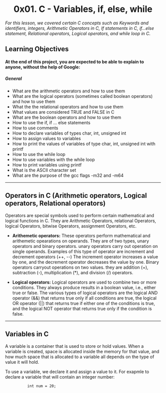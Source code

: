 <h1 align = "center">0x01. C - Variables, if, else, while</h1>

*For this lesson, we covered certain C concepts such as Keywords and identifiers, integers, Arithmetic Operators in C, If statements in C, if…else statement, Relational operators, Logical operators, and while loop in C.*

## Learning Objectives

#### At the end of this project, you are expected to be able to explain to anyone, without the help of Google:

##### General

- What are the arithmetic operators and how to use them
- What are the logical operators (sometimes called boolean operators) and how to use them
- What the the relational operators and how to use them
- What values are considered TRUE and FALSE in C
- What are the boolean operators and how to use them
- How to use the if, if ... else statements
- How to use comments
- How to declare variables of types char, int, unsigned int
- How to assign values to variables
- How to print the values of variables of type char, int, unsigned int with printf
- How to use the while loop
- How to use variables with the while loop
- How to print variables using printf
- What is the ASCII character set
- What are the purpose of the gcc flags -m32 and -m64
---



## Operators in C (Arithmetic operators, Logical operators, Relational operators)

Operators are special symbols used to perform certain mathematical and logical functions in C. They are Arithmetic Operators, relational Operators, logical Operators, bitwise Operators, assignment Operators, etc.

- **Arithemetic operators:** These operators perform mathematical and arithemetic opearations on operands. They are of two types, unary operators and binary operators. unary operators carry out operation on single operands. Examples of this type of operator are increment and decrement operators (++, --) The increment operator increases a value by one, and the decrement operator decreases the value by one. Binary operators carryout operations on two values. they are addition (+), subtraction (-), multiplication (*), and division (/) operators.

- **Logical operators:** Logical operators are used to combine two or more conditions. They always produce results in a boolean value, i.e., either true or false. The various types of logical operators are the logical AND operator (&&) that returns true only if all conditions are true, the logical OR operator (||) that returns true if either one of the conditions is true, and the logical NOT operator that returns true only if the condition is false.


---

## Variables in C
A variable is a container that is used to store or hold values. When a variable is created, space is allocated inside the memory for that value, and how much space that is allocated to a variable all depends on the type of value it will hold.

To use a variable, we declare it and assign a value to it. For exapmle to declare a variable that will contain an integer number:

`			int num = 20;					`
